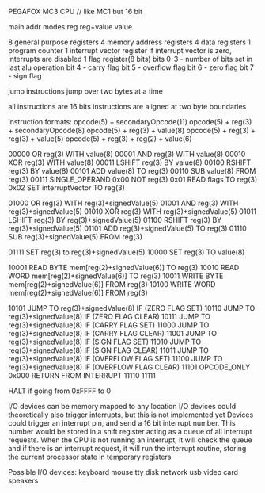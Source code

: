 PEGAFOX MC3 CPU // like MC1 but 16 bit

main addr modes
  reg
  reg+value
  value

8 general purpose registers
  4 memory address registers
  4 data registers
1 program counter
1 interrupt vector register
  if interrupt vector is zero, interrupts are disabled
1 flag register(8 bits)
  bits 0-3 - number of bits set in last alu operation
  bit 4 - carry flag
  bit 5 - overflow flag
  bit 6 - zero flag
  bit 7 - sign flag

jump instructions jump over two bytes at a time

all instructions are 16 bits
instructions are aligned at two byte boundaries

instruction formats:
  opcode(5) + secondaryOpcode(11)
  opcode(5) + reg(3) + secondaryOpcode(8)
  opcode(5) + reg(3) + value(8)
  opcode(5) + reg(3) + reg(3) + value(5)
  opcode(5) + reg(3) + reg(2) + value(6)

00000 OR reg(3) WITH value(8)
00001 AND reg(3) WITH value(8)
00010 XOR reg(3) WITH value(8)
00011 LSHIFT reg(3) BY value(8)
00100 RSHIFT reg(3) BY value(8)
00101 ADD value(8) TO reg(3)
00110 SUB value(8) FROM reg(3)
00111 SINGLE_OPERAND
  0x00 NOT reg(3)
  0x01 READ flags TO reg(3)
  0x02 SET interruptVector TO reg(3)

01000 OR reg(3) WITH reg(3)+signedValue(5)
01001 AND reg(3) WITH reg(3)+signedValue(5)
01010 XOR reg(3) WITH reg(3)+signedValue(5)
01011 LSHIFT reg(3) BY reg(3)+signedValue(5)
01100 RSHIFT reg(3) BY reg(3)+signedValue(5)
01101 ADD reg(3)+signedValue(5) TO reg(3)
01110 SUB reg(3)+signedValue(5) FROM reg(3)

01111 SET reg(3) to reg(3)+signedValue(5)
10000 SET reg(3) TO value(8)

10001 READ BYTE mem[reg(2)+signedValue(6)] TO reg(3)
10010 READ WORD mem[reg(2)+signedValue(6)] TO reg(3)
10011 WRITE BYTE mem[reg(2)+signedValue(6)] FROM reg(3)
10100 WRITE WORD mem[reg(2)+signedValue(6)] FROM reg(3)

10101 JUMP TO reg(3)+signedValue(8) IF (ZERO FLAG SET)
10110 JUMP TO reg(3)+signedValue(8) IF (ZERO FLAG CLEAR)
10111 JUMP TO reg(3)+signedValue(8) IF (CARRY FLAG SET)
11000 JUMP TO reg(3)+signedValue(8) IF (CARRY FLAG CLEAR)
11001 JUMP TO reg(3)+signedValue(8) IF (SIGN FLAG SET)
11010 JUMP TO reg(3)+signedValue(8) IF (SIGN FLAG CLEAR)
11011 JUMP TO reg(3)+signedValue(8) IF (OVERFLOW FLAG SET)
11100 JUMP TO reg(3)+signedValue(8) IF (OVERFLOW FLAG CLEAR)
11101 OPCODE_ONLY
  0x000 RETURN FROM INTERRUPT
11110
11111

HALT if going from 0xFFFF to 0

I/O devices can be memory mapped to any location
I/O devices could theoretically also trigger interrupts, but this is not implemented yet
Devices could trigger an interrupt pin, and send a 16 bit interrupt number. This number would be stored in a shift register acting as a queue of all interrupt requests. When the CPU is not running an interrupt, it will check the queue and if there is an interrupt request, it will run the interrupt routine, storing the current processor state in temporary registers

Possible I/O devices:
  keyboard
  mouse
  tty
  disk
  network
  usb
  video card
  speakers